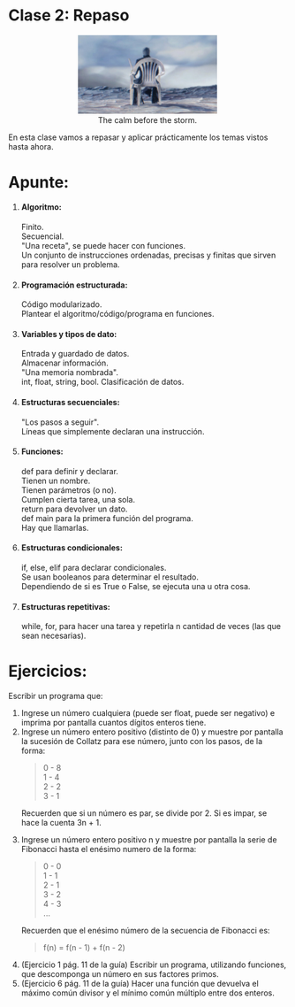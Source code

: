 # Clase 2: Repaso

<p align="center">
  <img width="50%" height="50%" src="img/vergil_chair.jpg" alt="I am the storm that is approaching"><br>
The calm before the storm.
</p>

En esta clase vamos a repasar y aplicar prácticamente los temas vistos hasta ahora.

# Apunte:

<ol>
<li><h4>Algoritmo:</h4></li>
Finito.<br>
Secuencial.<br>
"Una receta", se puede hacer con funciones.<br>
Un conjunto de instrucciones ordenadas, precisas y finitas que sirven para resolver un problema.<br>
<li><h4>Programación estructurada:</h4></li>
Código modularizado.<br>
Plantear el algoritmo/código/programa en funciones.<br>
<li><h4>Variables y tipos de dato:</h4></li>
Entrada y guardado de datos.<br>
Almacenar información.<br>
"Una memoria nombrada".<br>
int, float, string, bool. Clasificación de datos.<br>
<li><h4>Estructuras secuenciales:</h4></li>
"Los pasos a seguir".<br>
Líneas que simplemente declaran una instrucción.<br>
<li><h4>Funciones:</h4></li>
def para definir y declarar.<br>
Tienen un nombre.<br>
Tienen parámetros (o no).<br>
Cumplen cierta tarea, una sola.<br>
return para devolver un dato.<br>
def main para la primera función del programa.<br>
Hay que llamarlas.<br>
<li><h4>Estructuras condicionales:</h4></li>
if, else, elif para declarar condicionales.<br>
Se usan booleanos para determinar el resultado.<br>
Dependiendo de si es True o False, se ejecuta una u otra cosa.<br>
<li><h4>Estructuras repetitivas:</h4></li>
while, for, para hacer una tarea y repetirla n cantidad de veces (las que sean necesarias).<br>
</ol>

# Ejercicios:

Escribir un programa que:
<ol>
<li>Ingrese un número cualquiera (puede ser float, puede ser negativo) e imprima por pantalla cuantos dígitos enteros tiene.</li>
<li>Ingrese un número entero positivo (distinto de 0) y muestre por pantalla la sucesión de Collatz para ese número, junto con los pasos, de la forma:

> 0 - 8<br>
> 1 - 4<br>
> 2 - 2<br>
> 3 - 1<br>

Recuerden que si un número es par, se divide por 2. Si es impar, se hace la cuenta 3n + 1.
</li>
<li>Ingrese un número entero positivo n y muestre por pantalla la serie de Fibonacci hasta el enésimo numero de la forma:

> 0 - 0<br>
> 1 - 1<br>
> 2 - 1<br>
> 3 - 2<br>
> 4 - 3<br>
> ...<br>

Recuerden que el enésimo número de la secuencia de Fibonacci es:

> f(n) = f(n - 1) + f(n - 2)
</li>
<li>(Ejercicio 1 pág. 11 de la guía) Escribir un programa, utilizando funciones, que descomponga un número en sus factores primos.</li>
<li>(Ejercicio 6 pág. 11 de la guía) Hacer una función que devuelva el máximo común divisor y el mínimo común múltiplo entre dos enteros.</li>
</ol>